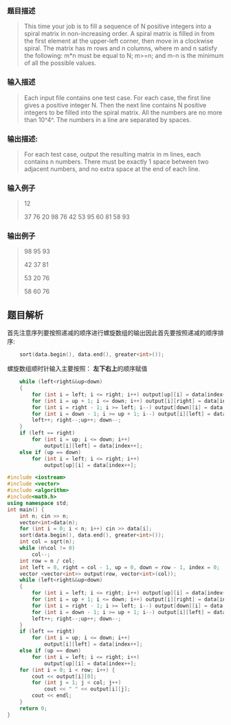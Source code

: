 ### 题目描述

> This time your job is to fill a sequence of N positive integers into a spiral matrix in non-increasing order. A spiral matrix is filled in from the first element at the upper-left corner, then move in a clockwise spiral. The matrix has m rows and n columns, where m and n satisfy the following: m*n must be equal to N; m>=n; and m-n is the minimum of all the possible values.

### 输入描述

> Each input file contains one test case. For each case, the first line gives a positive integer N. Then the next line contains N positive integers to be filled into the spiral matrix. All the numbers are no more than 10^4^. The numbers in a line are separated by spaces.

### 输出描述:
> For each test case, output the resulting matrix in m lines, each contains n numbers. There must be exactly 1 space between two adjacent numbers, and no extra space at the end of each line.

### 输入例子
> 12
>
>37 76 20 98 76 42 53 95 60 81 58 93

### 输出例子
> 98 95 93
>
>42 37 81
>
>53 20 76
>
>58 60 76

## 题目解析
首先注意序列要按照递减的顺序进行螺旋数组的输出因此首先要按照递减的顺序排序:
```C++
	sort(data.begin(), data.end(), greater<int>());
```
螺旋数组顺时针输入主要按照： **左下右上**的顺序赋值
```C++
	while (left<right&&up<down)
	{
		for (int i = left; i <= right; i++) output[up][i] = data[index++];
		for (int i = up + 1; i <= down; i++) output[i][right] = data[index++];
		for (int i = right - 1; i >= left; i--) output[down][i] = data[index++];
		for (int i = down - 1; i >= up + 1; i--) output[i][left] = data[index++];
		left++; right--;up++; down--;
	}
	if (left == right)
		for (int i = up; i <= down; i++)
			output[i][left] = data[index++];
	else if (up == down)
		for (int i = left; i <= right; i++)
			output[up][i] = data[index++];
```

```C++
#include <iostream>
#include <vector>
#include <algorithm>
#include<math.h>
using namespace std;
int main() {
	int n; cin >> n;
	vector<int>data(n);
	for (int i = 0; i < n; i++) cin >> data[i];
	sort(data.begin(), data.end(), greater<int>());
	int col = sqrt(n);
	while (n%col != 0) 
		col--;
	int row = n / col;
	int left = 0, right = col - 1, up = 0, down = row - 1, index = 0;
	vector <vector<int>> output(row, vector<int>(col));
	while (left<right&&up<down)
	{
		for (int i = left; i <= right; i++) output[up][i] = data[index++];
		for (int i = up + 1; i <= down; i++) output[i][right] = data[index++];
		for (int i = right - 1; i >= left; i--) output[down][i] = data[index++];
		for (int i = down - 1; i >= up + 1; i--) output[i][left] = data[index++];
		left++; right--;up++; down--;
	}
	if (left == right)
		for (int i = up; i <= down; i++)
			output[i][left] = data[index++];
	else if (up == down)
		for (int i = left; i <= right; i++)
			output[up][i] = data[index++];
	for (int i = 0; i < row; i++) {
		cout << output[i][0];
		for (int j = 1; j < col; j++)
			cout << " " << output[i][j];
		cout << endl;
	}
	return 0;
}
```